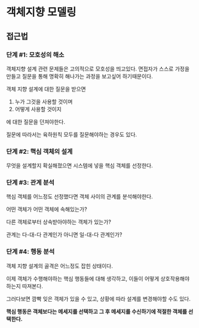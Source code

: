 # 객체지향 모델링



## 접근법



### 단계 #1: 모호성의 해소

객체지향 설계 관련 문제들은 고의적으로 모호성을 띄고있다. 면접자가 스스로 가정을 만들고 질문을 통해 명확히 해나가는 과정을 보고싶어 하기때문이다.



객체 지향 설계에 대한 질문을 받으면

1. 누가 그것을 사용할 것이며
2. 어떻게 사용할 것이지

에 대한 질문을 던져야한다.

질문에 따라서는 육하원칙 모두를 질문해야하는 경우도 있다.



### 단계 #2: 핵심 객체의 설계

무엇을 설계할지 확실해졌으면  시스템에 넣을 핵심 객체를 선정한다.



### 단계 #3: 관계 분석

핵심 객체를 어느정도 선정했다면 객체 사이의 관계를 분석해야한다.

어떤 객체가 어떤 객체에 속해있는가?

다른 객체로부터 상속받아야하는 객체가 있는가?

관계는 다-대-다 관계인가 아니면 일-대-다 관계인가?



### 단계 #4: 행동 분석

객체 지향 설계의 골격은 어느정도 잡힌 상태이다.

이제 객체가 수행해야하는 핵심 행동들에 대해 생각하고, 이들이 어떻게 상호작용해야 하는지 따져본다.

그러다보면 깜빡 잊은 객체가 있을 수 있고, 상황에 따라 설계를 변경해야할 수도 있다.

**핵심 행동은 객체보다는 메세지를 선택하고 그 후 메세지를 수신하기에 적절한 객체를 선택한다.**


